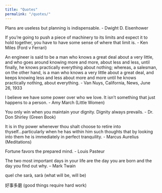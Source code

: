 ```yaml
---
title: "Quotes"
permalink: "/quotes/"
---
```


Plans are useless but planning is indispensable. - Dwight D. Eisenhower

If you’re going to push a piece of machinery to its limits and expect it to hold together, you have to have some sense of where that limit is. - Ken Miles (Ford v Ferrari)

An engineer is said to be a man who knows a great deal about a very little, and who goes around knowing more and more, about less and less, until finally, he knows practically everything about nothing; whereas, a salesman, on the other hand, is a man who knows a very little about a great deal, and keeps knowing less and less about more and more until he knows practically nothing, about everything. - Van Nuys, California, News, June 26, 1933

I believe we have some power over who we love. It isn’t something that just happens to a person. - Amy March (Little Women)

You only win when you maintain your dignity. Dignity always prevails. - Dr. Don Shirley (Green Book)

It is in thy power whenever thou shalt choose to retire into thyself...particularly when he has within him such thoughts that by looking into them he is immediately in perfect tranquility. - Marcus Aurelius (Meditations)

Fortune favors the prepared mind. - Louis Pasteur

The two most important days in your life are the day you are born and the day you find out why. – Mark Twain

quel che sarà, sarà (what will be, will be)

好事多磨 (good things require hard work)